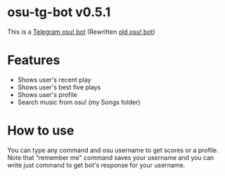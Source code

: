 # osu-tg-bot v0.5.1
This is a <a href="https://t.me/retardedosubot">Telegram osu! bot</a> (Rewritten <a href="https://github.com/Konako1/old-osu-tg-bot">old osu! bot</a>)

<h1>Features</h1>

- Shows user's recent play
- Shows user's best five plays
- Shows user's profile 
- Search music from osu! (my Songs folder)

<h1>How to use</h1>

You can type any command and osu username to get scores or a profile.
Note that "remember me" command saves your username and you can write just command to get bot's response for your username.
